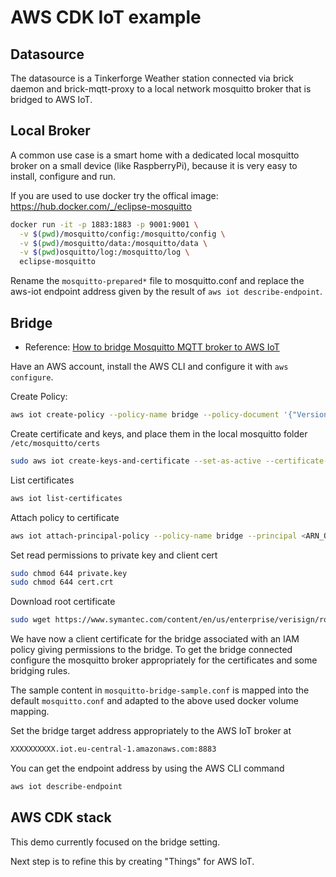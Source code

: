# AWS CDK IoT example

## Datasource

The datasource is a Tinkerforge Weather station connected via brick daemon and brick-mqtt-proxy to a local network mosquitto broker that is bridged to AWS IoT.

## Local Broker

A common use case is a smart home with a dedicated local mosquitto broker on a small device (like RaspberryPi), because it is very easy to install, configure and run.

If you are used to use docker try the offical image: https://hub.docker.com/_/eclipse-mosquitto

```bash
docker run -it -p 1883:1883 -p 9001:9001 \
  -v $(pwd)/mosquitto/config:/mosquitto/config \
  -v $(pwd)/mosquitto/data:/mosquitto/data \
  -v $(pwd)osquitto/log:/mosquitto/log \
  eclipse-mosquitto
```

Rename the `mosquitto-prepared*` file to mosquitto.conf and replace the aws-iot endpoint address
given by the result of `aws iot describe-endpoint`.

## Bridge

* Reference: [How to bridge Mosquitto MQTT broker to AWS IoT](https://aws.amazon.com/de/blogs/iot/how-to-bridge-mosquitto-mqtt-broker-to-aws-iot/)

Have an AWS account, install the AWS CLI and configure it with `aws configure`.

Create Policy:

```bash
aws iot create-policy --policy-name bridge --policy-document '{"Version": "2012-10-17","Statement": [{"Effect": "Allow","Action": "iot:*","Resource": "*"}]}'
```

Create certificate and keys, and place them in the local mosquitto folder `/etc/mosquitto/certs`

```bash
sudo aws iot create-keys-and-certificate --set-as-active --certificate-pem-outfile cert.crt --private-key-outfile private.key --public-key-outfile public.key --region eu-central-1
```

List certificates

```bash
aws iot list-certificates
```

Attach policy to certificate

```bash
aws iot attach-principal-policy --policy-name bridge --principal <ARN_OF_CERTIFICATE>
```

Set read permissions to private key and client cert

```bash
sudo chmod 644 private.key
sudo chmod 644 cert.crt
```

Download root certificate

```bash
sudo wget https://www.symantec.com/content/en/us/enterprise/verisign/roots/VeriSign-Class%203-Public-Primary-Certification-Authority-G5.pem -O rootCA.pem
```

We have now a client certificate for the bridge associated with an IAM policy
giving permissions to the bridge. To get the bridge connected configure the
mosquitto broker appropriately for the certificates and some bridging rules.

The sample content in `mosquitto-bridge-sample.conf` is mapped into the default
`mosquitto.conf` and adapted to the above used docker volume mapping.

Set the bridge target address appropriately to the AWS IoT broker at

```bash
XXXXXXXXXX.iot.eu-central-1.amazonaws.com:8883
```

You can get the endpoint address by using the AWS CLI command

```bash
aws iot describe-endpoint
```

## AWS CDK stack

This demo currently focused on the bridge setting.

Next step is to refine this by creating "Things" for AWS IoT.

